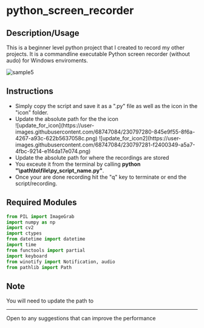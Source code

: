 # python_screen_recorder

## Description/Usage

This is a beginner level python project that I created to record my other projects. It is a commandline executable Python screen recorder (without audo) for Windows enviroments.

![sample5](https://user-images.githubusercontent.com/68747084/230796396-5dcfda01-609c-487e-811c-b21fecf12637.gif)

## Instructions

<ul>
<li>Simply copy the script and save it as a ".py" file as well as the icon in the "icon" folder.</li> 
<li>Update the absolute path for the the icon</li>
![update_for_icon](https://user-images.githubusercontent.com/68747084/230797280-845e9f55-8f6a-4267-a93c-622b5637058c.png)
![update_for_icon2](https://user-images.githubusercontent.com/68747084/230797281-f2400349-a5a7-4fbc-9214-e1f4da17e074.png)
<li>Update the absolute path for where the recordings are stored </li>
<li>You exceute it from the terminal by calling <b>python "\path\to\file\py_script_name.py"</b>. </li>
<li>Once your are done recording hit the "q" key to terminate or end the script/recording.</li>
</ul>

## Required Modules
```python
from PIL import ImageGrab 
import numpy as np
import cv2 
import ctypes 
from datetime import datetime 
import time 
from functools import partial
import keyboard
from winotify import Notification, audio
from pathlib import Path
```

## Note

You will need to update the path to 

<hr>
Open to any suggestions that can improve the performance




